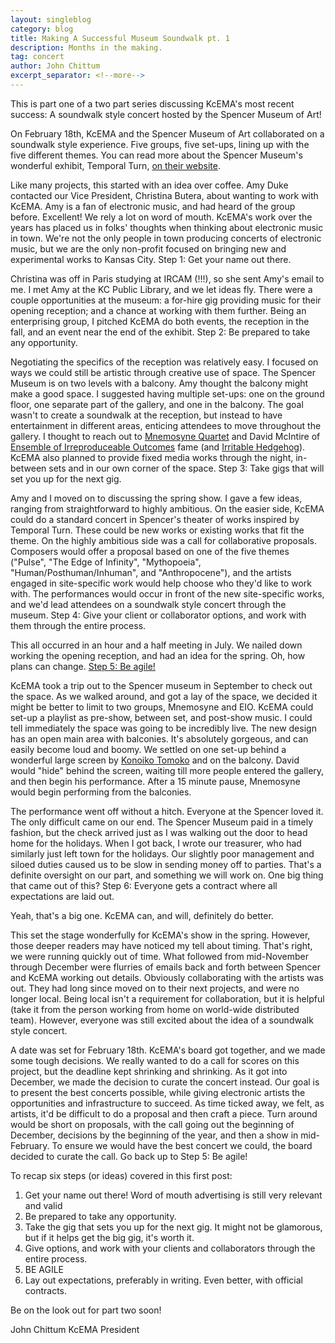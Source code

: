 ```yaml
---
layout: singleblog
category: blog
title: Making A Successful Museum Soundwalk pt. 1
description: Months in the making.
tag: concert
author: John Chittum
excerpt_separator: <!--more-->
---
```


This is part one of a two part series discussing KcEMA's most recent success: A soundwalk style concert hosted by the Spencer Museum of Art! 

On February 18th, KcEMA and the Spencer Museum of Art collaborated on a soundwalk style experience. Five groups, five set-ups, lining up with the five different themes. You can read more about the Spencer Museum's wonderful exhibit, Temporal Turn, [on their website](https://www.spencerart.ku.edu/exhibitions/temporal-turn-art-and-speculation-contemporary-asia).

Like many projects, this started with an idea over coffee. Amy Duke contacted our Vice President, Christina Butera, about wanting to work with KcEMA. Amy is a fan of electronic music, and had heard of the group before. Excellent! We rely a lot on word of mouth. KcEMA's work over the years has placed us in folks' thoughts when thinking about electronic music in town. We're not the only people in town producing concerts of electronic music, but we are the only non-profit focused on bringing new and experimental works to Kansas City. Step 1: Get your name out there.

Christina was off in Paris studying at IRCAM (!!!), so she sent Amy's email to me. I met Amy at the KC Public Library, and we let ideas fly. There were a couple opportunities at the museum: a for-hire gig providing music for their opening reception; and a chance at working with them further. Being an enterprising group, I pitched KcEMA do both events, the reception in the fall, and an event near the end of the exhibit. Step 2: Be prepared to take any opportunity.

Negotiating the specifics of the reception was relatively easy. I focused on ways we could still be artistic through creative use of space. The Spencer Museum is on two levels with a balcony. Amy thought the balcony might make a good space. I suggested having multiple set-ups: one on the ground floor, one separate part of the gallery, and one in the balcony. The goal wasn't to create a soundwalk at the reception, but instead to have entertainment in different areas, enticing attendees to move throughout the gallery. I thought to reach out to [Mnemosyne Quartet](http://www.mnemosynequartet.com/) and David McIntire of [Ensemble of Irreproduceable Outcomes](https://www.facebook.com/EIOmusic/) fame (and [Irritable Hedgehog](http://irritablehedgehog.com/about.html)). KcEMA also planned to provide fixed media works through the night, in-between sets and in our own corner of the space. Step 3: Take gigs that will set you up for the next gig.

Amy and I moved on to discussing the spring show. I gave a few ideas, ranging from straightforward to highly ambitious. On the easier side, KcEMA could do a standard concert in Spencer's theater of works inspired by Temporal Turn. These could be new works or existing works that fit the theme. On the highly ambitious side was a call for collaborative proposals. Composers would offer a proposal based on one of the five themes ("Pulse", "The Edge of Infinity", "Mythopoeia", "Human/Posthuman/Inhuman", and "Anthropocene"), and the artists engaged in site-specific work would help choose who they'd like to work with. The performances would occur in front of the new site-specific works, and we'd lead attendees on a soundwalk style concert through the museum. Step 4: Give your client or collaborator options, and work with them through the entire process.

This all occurred in an hour and a half meeting in July. We nailed down working the opening reception, and had an idea for the spring. Oh, how plans can change. [Step 5: Be agile!](https://en.wikipedia.org/wiki/Agile_software_development)

KcEMA took a trip out to the Spencer museum in September to check out the space. As we walked around, and got a lay of the space, we decided it might be better to limit to two groups, Mnemosyne and EIO. KcEMA could set-up a playlist as pre-show, between set, and post-show music. I could tell immediately the space was going to be incredibly live. The new design has an open main area with balconies. It's absolutely gorgeous, and can easily become loud and boomy. We settled on one set-up behind a wonderful large screen by [Konoiko Tomoko](https://spencerart.ku.edu/artist-residence/konoike-tomoko) and on the balcony. David would "hide" behind the screen, waiting till more people entered the gallery, and then begin his performance. After a 15 minute pause, Mnemosyne would begin performing from the balconies.

The performance went off without a hitch. Everyone at the Spencer loved it. The only difficult came on our end. The Spencer Museum paid in a timely fashion, but the check arrived just as I was walking out the door to head home for the holidays. When I got back, I wrote our treasurer, who had similarly just left town for the holidays. Our slightly poor management and siloed duties caused us to be slow in sending money off to parties. That's a definite oversight on our part, and something we will work on. One big thing that came out of this? Step 6: Everyone gets a contract where all expectations are laid out.

Yeah, that's a big one. KcEMA can, and will, definitely do better.

This set the stage wonderfully for KcEMA's show in the spring. However, those deeper readers may have noticed my tell about timing. That's right, we were running quickly out of time. What followed from mid-November through December were flurries of emails back and forth between Spencer and KcEMA working out details. Obviously collaborating with the artists was out. They had long since moved on to their next projects, and were no longer local. Being local isn't a requirement for collaboration, but it is helpful (take it from the person working from home on world-wide distributed team). However, everyone was still excited about the idea of a soundwalk style concert.

A date was set for February 18th. KcEMA's board got together, and we made some tough decisions. We really wanted to do a call for scores on this project, but the deadline kept shrinking and shrinking. As it got into December, we made the decision to curate the concert instead. Our goal is to present the best concerts possible, while giving electronic artists the opportunities and infrastructure to succeed. As time ticked away, we felt, as artists, it'd be difficult to do a proposal and then craft a piece. Turn around would be short on proposals, with the call going out the beginning of December, decisions by the beginning of the year, and then a show in mid-February. To ensure we would have the best concert we could, the board decided to curate the call. Go back up to Step 5: Be agile!

To recap six steps (or ideas) covered in this first post:

1. Get your name out there! Word of mouth advertising is still very relevant and valid
2. Be prepared to take any opportunity.
3. Take the gig that sets you up for the next gig. It might not be glamorous, but if it helps get the big gig, it's worth it.
4. Give options, and work with your clients and collaborators through the entire process. 
5. BE AGILE
6. Lay out expectations, preferably in writing. Even better, with official contracts.

Be on the look out for part two soon!

John Chittum
KcEMA President